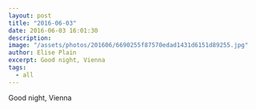 ```yaml
---
layout: post
title: "2016-06-03"
date: 2016-06-03 16:01:30
description: 
image: "/assets/photos/201606/6690255f87570edad1431d6151d89255.jpg"
author: Elise Plain
excerpt: Good night, Vienna
tags: 
  - all
---
```


Good night, Vienna
<p></p>
